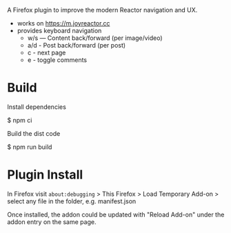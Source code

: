 A Firefox plugin to improve the modern Reactor navigation and UX.

- works on https://m.joyreactor.cc
- provides keyboard navigation
  - w/s — Content back/forward (per image/video)
  - a/d - Post back/forward (per post)
  - c - next page
  - e - toggle comments

# Build

Install dependencies

$ npm ci

Build the dist code

$ npm run build

# Plugin Install

In Firefox visit `about:debugging` > This Firefox > Load Temporary Add-on > select any file in the folder, e.g. manifest.json

Once installed, the addon could be updated with "Reload Add-on" under the addon entry on the same page.